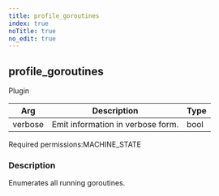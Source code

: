 ```yaml
---
title: profile_goroutines
index: true
noTitle: true
no_edit: true
---
```




<div class="vql_item"></div>


## profile_goroutines
<span class='vql_type label label-warning pull-right page-header'>Plugin</span>



<div class="vqlargs"></div>

Arg | Description | Type
----|-------------|-----
verbose|Emit information in verbose form.|bool

<span class="permission_list vql_type">Required permissions:</span><span class="permission_list linkcolour label label-important">MACHINE_STATE</span>

### Description

Enumerates all running goroutines.

